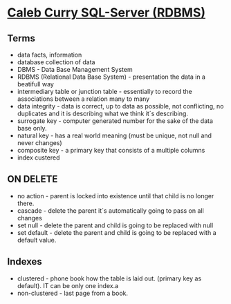 # [Caleb Curry SQL-Server (RDBMS)](https://www.youtube.com/watch?v=WttoAlS__8k&list=PL_c9BZzLwBRKC2PJwLFxc2y6cyXYYQzj3)

## Terms
+ data  facts, information
+ database collection of data
+ DBMS - Data Base Management System
+ RDBMS (Relational Data Base System) - presentation the data in a beatifull way
+ intermediary table or junction table - essentially to record the associations between a relation many to many
+ data integrity - data is correct, up to data as possible, not conflicting, no duplicates and it is describing what we think it´s describing.
+ surrogate key - computer generated number for the sake of the data base only.
+ natural key - has a real world meaning (must be unique, not null and never changes)
+ composite key - a primary key that consists of a multiple columns
+ index custered

## ON DELETE
+ no action - parent is locked into existence until that child is no longer there.
+ cascade - delete the parent it´s automatically going to pass on all changes
+ set null - delete the parent and child is going to be replaced with null
+ set default - delete the parent and child is going to be replaced with a default value.

## Indexes
+ clustered - phone book how the table is laid out. (primary key as default). IT can be only one index.a
+ non-clustered - last page from a book.

